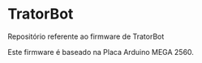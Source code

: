 # TratorBot
Repositório referente ao firmware de TratorBot

Este firmware é baseado na Placa Arduino MEGA 2560.

